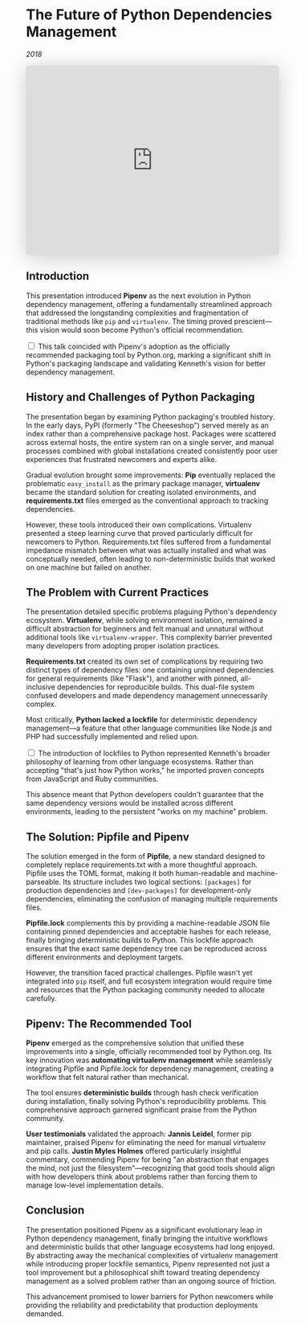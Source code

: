 # The Future of Python Dependencies Management
*2018*

<iframe class="speakerdeck-iframe" style="border: 0px; background: padding-box rgba(0, 0, 0, 0.1); margin: 0px; padding: 0px; border-radius: 6px; box-shadow: rgba(0, 0, 0, 0.2) 0px 5px 40px; width: 100%; height: auto; aspect-ratio: 560 / 420;" frameborder="0" src="https://speakerdeck.com/player/ee6c0016a8f44dd98900659d225b6925" title="The Future of Python Dependency Management" allowfullscreen="true" data-ratio="1.3333333333333333"></iframe>


## Introduction

This presentation introduced **Pipenv** as the next evolution in Python dependency management, offering a fundamentally streamlined approach that addressed the longstanding complexities and fragmentation of traditional methods like `pip` and `virtualenv`. The timing proved prescient—this vision would soon become Python's official recommendation.

<label for="sn-pipenv-adoption" class="margin-toggle sidenote-number"></label>
<input type="checkbox" id="sn-pipenv-adoption" class="margin-toggle"/>
<span class="sidenote">This talk coincided with Pipenv's adoption as the officially recommended packaging tool by Python.org, marking a significant shift in Python's packaging landscape and validating Kenneth's vision for better dependency management.</span>

## History and Challenges of Python Packaging

The presentation began by examining Python packaging's troubled history. In the early days, PyPI (formerly "The Cheeseshop") served merely as an index rather than a comprehensive package host. Packages were scattered across external hosts, the entire system ran on a single server, and manual processes combined with global installations created consistently poor user experiences that frustrated newcomers and experts alike.

Gradual evolution brought some improvements: **Pip** eventually replaced the problematic `easy_install` as the primary package manager, **virtualenv** became the standard solution for creating isolated environments, and **requirements.txt** files emerged as the conventional approach to tracking dependencies.

However, these tools introduced their own complications. Virtualenv presented a steep learning curve that proved particularly difficult for newcomers to Python. Requirements.txt files suffered from a fundamental impedance mismatch between what was actually installed and what was conceptually needed, often leading to non-deterministic builds that worked on one machine but failed on another.

## The Problem with Current Practices

The presentation detailed specific problems plaguing Python's dependency ecosystem. **Virtualenv**, while solving environment isolation, remained a difficult abstraction for beginners and felt manual and unnatural without additional tools like `virtualenv-wrapper`. This complexity barrier prevented many developers from adopting proper isolation practices.

**Requirements.txt** created its own set of complications by requiring two distinct types of dependency files: one containing unpinned dependencies for general requirements (like "Flask"), and another with pinned, all-inclusive dependencies for reproducible builds. This dual-file system confused developers and made dependency management unnecessarily complex.

Most critically, **Python lacked a lockfile** for deterministic dependency management—a feature that other language communities like Node.js and PHP had successfully implemented and relied upon.

<label for="sn-lockfile-philosophy" class="margin-toggle sidenote-number"></label>
<input type="checkbox" id="sn-lockfile-philosophy" class="margin-toggle"/>
<span class="sidenote">The introduction of lockfiles to Python represented Kenneth's broader philosophy of learning from other language ecosystems. Rather than accepting "that's just how Python works," he imported proven concepts from JavaScript and Ruby communities.</span>

This absence meant that Python developers couldn't guarantee that the same dependency versions would be installed across different environments, leading to the persistent "works on my machine" problem.

## The Solution: Pipfile and Pipenv

The solution emerged in the form of **Pipfile**, a new standard designed to completely replace requirements.txt with a more thoughtful approach. Pipfile uses the TOML format, making it both human-readable and machine-parseable. Its structure includes two logical sections: `[packages]` for production dependencies and `[dev-packages]` for development-only dependencies, eliminating the confusion of managing multiple requirements files.

**Pipfile.lock** complements this by providing a machine-readable JSON file containing pinned dependencies and acceptable hashes for each release, finally bringing deterministic builds to Python. This lockfile approach ensures that the exact same dependency tree can be reproduced across different environments and deployment targets.

However, the transition faced practical challenges. Pipfile wasn't yet integrated into `pip` itself, and full ecosystem integration would require time and resources that the Python packaging community needed to allocate carefully.

## Pipenv: The Recommended Tool

**Pipenv** emerged as the comprehensive solution that unified these improvements into a single, officially recommended tool by Python.org. Its key innovation was **automating virtualenv management** while seamlessly integrating Pipfile and Pipfile.lock for dependency management, creating a workflow that felt natural rather than mechanical.

The tool ensures **deterministic builds** through hash check verification during installation, finally solving Python's reproducibility problems. This comprehensive approach garnered significant praise from the Python community.

**User testimonials** validated the approach: **Jannis Leidel**, former pip maintainer, praised Pipenv for eliminating the need for manual virtualenv and pip calls. **Justin Myles Holmes** offered particularly insightful commentary, commending Pipenv for being "an abstraction that engages the mind, not just the filesystem"—recognizing that good tools should align with how developers think about problems rather than forcing them to manage low-level implementation details.

## Conclusion

The presentation positioned Pipenv as a significant evolutionary leap in Python dependency management, finally bringing the intuitive workflows and deterministic builds that other language ecosystems had long enjoyed. By abstracting away the mechanical complexities of virtualenv management while introducing proper lockfile semantics, Pipenv represented not just a tool improvement but a philosophical shift toward treating dependency management as a solved problem rather than an ongoing source of friction.

This advancement promised to lower barriers for Python newcomers while providing the reliability and predictability that production deployments demanded.
